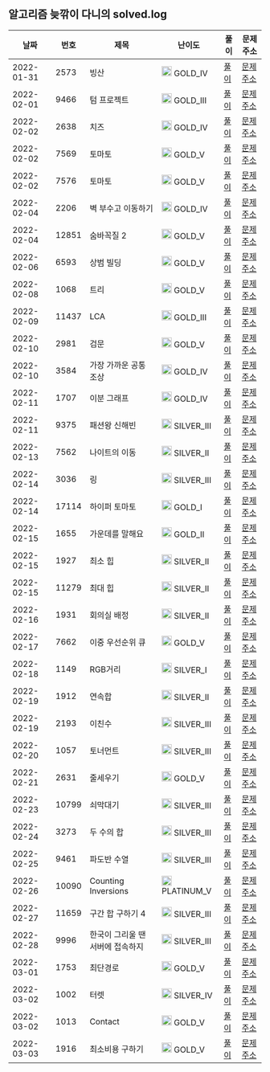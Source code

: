 
## 알고리즘 늦깎이 다니의 solved.log
|날짜|번호|제목|난이도|풀이|문제 주소|
|---|---|---|---|---|---|
|2022-01-31|2573|빙산|<img src="https://static.solved.ac/tier_small/12.svg" width="20" height="20" /> GOLD_IV|[풀이](https://github.com/dayo2n/Algorithm/blob/main/BOJ/BOJ2573.java)|[문제 주소](https://www.acmicpc.net/problem/2573)|
|2022-02-01|9466|텀 프로젝트|<img src="https://static.solved.ac/tier_small/13.svg" width="20" height="20" /> GOLD_III|[풀이](https://github.com/dayo2n/Algorithm/blob/main/BOJ/BOJ9466.java)|[문제 주소](https://www.acmicpc.net/problem/9466)|
|2022-02-02|2638|치즈|<img src="https://static.solved.ac/tier_small/12.svg" width="20" height="20" /> GOLD_IV|[풀이](https://github.com/dayo2n/Algorithm/blob/main/BOJ/BOJ2638.java)|[문제 주소](https://www.acmicpc.net/problem/2638)|
|2022-02-02|7569|토마토|<img src="https://static.solved.ac/tier_small/11.svg" width="20" height="20" /> GOLD_V|[풀이](https://github.com/dayo2n/Algorithm/blob/main/BOJ/BOJ7569.java)|[문제 주소](https://www.acmicpc.net/problem/7569)|
|2022-02-02|7576|토마토|<img src="https://static.solved.ac/tier_small/11.svg" width="20" height="20" /> GOLD_V|[풀이](https://github.com/dayo2n/Algorithm/blob/main/BOJ/BOJ2636.java)|[문제 주소](https://www.acmicpc.net/problem/7576)|
|2022-02-04|2206|벽 부수고 이동하기|<img src="https://static.solved.ac/tier_small/12.svg" width="20" height="20" /> GOLD_IV|[풀이](https://github.com/dayo2n/Algorithm/blob/main/BOJ/BOJ2206.java)|[문제 주소](https://www.acmicpc.net/problem/2206)|
|2022-02-04|12851|숨바꼭질 2|<img src="https://static.solved.ac/tier_small/11.svg" width="20" height="20" /> GOLD_V|[풀이](https://github.com/dayo2n/Algorithm/blob/main/BOJ/BOJ12851.java)|[문제 주소](https://www.acmicpc.net/problem/12851)|
|2022-02-06|6593|상범 빌딩|<img src="https://static.solved.ac/tier_small/11.svg" width="20" height="20" /> GOLD_V|[풀이](https://github.com/dayo2n/Algorithm/blob/main/BOJ/BOJ6593.java)|[문제 주소](https://www.acmicpc.net/problem/6593)|
|2022-02-08|1068|트리|<img src="https://static.solved.ac/tier_small/11.svg" width="20" height="20" /> GOLD_V|[풀이](https://github.com/dayo2n/Algorithm/blob/main/BOJ/BOJ1068.java)|[문제 주소](https://www.acmicpc.net/problem/1068)|
|2022-02-09|11437|LCA|<img src="https://static.solved.ac/tier_small/13.svg" width="20" height="20" /> GOLD_III|[풀이](https://github.com/dayo2n/Algorithm/blob/main/BOJ/BOJ11437.java)|[문제 주소](https://www.acmicpc.net/problem/11437)|
|2022-02-10|2981|검문|<img src="https://static.solved.ac/tier_small/11.svg" width="20" height="20" /> GOLD_V|[풀이](https://github.com/dayo2n/Algorithm/blob/main/BOJ/BOJ2981.java)|[문제 주소](https://www.acmicpc.net/problem/2981)|
|2022-02-10|3584|가장 가까운 공통 조상|<img src="https://static.solved.ac/tier_small/12.svg" width="20" height="20" /> GOLD_IV|[풀이](https://github.com/dayo2n/Algorithm/blob/main/BOJ/BOJ3584.java)|[문제 주소](https://www.acmicpc.net/problem/3584)|
|2022-02-11|1707|이분 그래프|<img src="https://static.solved.ac/tier_small/12.svg" width="20" height="20" /> GOLD_IV|[풀이](https://github.com/dayo2n/Algorithm/blob/main/BOJ/BOJ1707.java)|[문제 주소](https://www.acmicpc.net/problem/1707)|
|2022-02-11|9375|패션왕 신해빈|<img src="https://static.solved.ac/tier_small/8.svg" width="20" height="20" /> SILVER_III|[풀이](https://github.com/dayo2n/Algorithm/blob/main/BOJ/BOJ9375.java)|[문제 주소](https://www.acmicpc.net/problem/9375)|
|2022-02-13|7562|나이트의 이동|<img src="https://static.solved.ac/tier_small/9.svg" width="20" height="20" /> SILVER_II|[풀이](https://github.com/dayo2n/Algorithm/blob/main/BOJ/BOJ7562.java)|[문제 주소](https://www.acmicpc.net/problem/7562)|
|2022-02-14|3036|링|<img src="https://static.solved.ac/tier_small/8.svg" width="20" height="20" /> SILVER_III|[풀이](https://github.com/dayo2n/Algorithm/blob/main/BOJ/BOJ3036.java)|[문제 주소](https://www.acmicpc.net/problem/3036)|
|2022-02-14|17114|하이퍼 토마토|<img src="https://static.solved.ac/tier_small/15.svg" width="20" height="20" /> GOLD_I|[풀이](https://github.com/dayo2n/Algorithm/blob/main/BOJ/BOJ17114.java)|[문제 주소](https://www.acmicpc.net/problem/17114)|
|2022-02-15|1655|가운데를 말해요|<img src="https://static.solved.ac/tier_small/14.svg" width="20" height="20" /> GOLD_II|[풀이](https://github.com/dayo2n/Algorithm/blob/main/BOJ/BOJ1655.java)|[문제 주소](https://www.acmicpc.net/problem/1655)|
|2022-02-15|1927|최소 힙|<img src="https://static.solved.ac/tier_small/9.svg" width="20" height="20" /> SILVER_II|[풀이](https://github.com/dayo2n/Algorithm/blob/main/BOJ/BOJ1927.java)|[문제 주소](https://www.acmicpc.net/problem/1927)|
|2022-02-15|11279|최대 힙|<img src="https://static.solved.ac/tier_small/9.svg" width="20" height="20" /> SILVER_II|[풀이](https://github.com/dayo2n/Algorithm/blob/main/BOJ/BOJ11279.java)|[문제 주소](https://www.acmicpc.net/problem/11279)|
|2022-02-16|1931|회의실 배정|<img src="https://static.solved.ac/tier_small/9.svg" width="20" height="20" /> SILVER_II|[풀이](https://github.com/dayo2n/Algorithm/blob/main/BOJ/BOJ1931.java)|[문제 주소](https://www.acmicpc.net/problem/1931)|
|2022-02-17|7662|이중 우선순위 큐|<img src="https://static.solved.ac/tier_small/11.svg" width="20" height="20" /> GOLD_V|[풀이](https://github.com/dayo2n/Algorithm/blob/main/BOJ/BOJ7662.java)|[문제 주소](https://www.acmicpc.net/problem/7662)|
|2022-02-18|1149|RGB거리|<img src="https://static.solved.ac/tier_small/10.svg" width="20" height="20" /> SILVER_I|[풀이](https://github.com/dayo2n/Algorithm/blob/main/BOJ/BOJ1149.java)|[문제 주소](https://www.acmicpc.net/problem/1149)|
|2022-02-19|1912|연속합|<img src="https://static.solved.ac/tier_small/9.svg" width="20" height="20" /> SILVER_II|[풀이](https://github.com/dayo2n/Algorithm/blob/main/BOJ/BOJ1912.java)|[문제 주소](https://www.acmicpc.net/problem/1912)|
|2022-02-19|2193|이친수|<img src="https://static.solved.ac/tier_small/8.svg" width="20" height="20" /> SILVER_III|[풀이](https://github.com/dayo2n/Algorithm/blob/main/BOJ/BOJ2193.java)|[문제 주소](https://www.acmicpc.net/problem/2193)|
|2022-02-20|1057|토너먼트|<img src="https://static.solved.ac/tier_small/8.svg" width="20" height="20" /> SILVER_III|[풀이](https://github.com/dayo2n/Algorithm/blob/main/BOJ/BOJ1057.java)|[문제 주소](https://www.acmicpc.net/problem/1057)|
|2022-02-21|2631|줄세우기|<img src="https://static.solved.ac/tier_small/11.svg" width="20" height="20" /> GOLD_V|[풀이](https://github.com/dayo2n/Algorithm/blob/main/BOJ/BOJ2631.java)|[문제 주소](https://www.acmicpc.net/problem/2631)|
|2022-02-23|10799|쇠막대기|<img src="https://static.solved.ac/tier_small/8.svg" width="20" height="20" /> SILVER_III|[풀이](https://github.com/dayo2n/Algorithm/blob/main/BOJ/BOJ10799.java)|[문제 주소](https://www.acmicpc.net/problem/10799)|
|2022-02-24|3273|두 수의 합|<img src="https://static.solved.ac/tier_small/8.svg" width="20" height="20" /> SILVER_III|[풀이](https://github.com/dayo2n/Algorithm/blob/main/BOJ/BOJ3273.java)|[문제 주소](https://www.acmicpc.net/problem/3273)|
|2022-02-25|9461|파도반 수열|<img src="https://static.solved.ac/tier_small/8.svg" width="20" height="20" /> SILVER_III|[풀이](https://github.com/dayo2n/Algorithm/blob/main/BOJ/BOJ9461.java)|[문제 주소](https://www.acmicpc.net/problem/9461)|
|2022-02-26|10090|Counting Inversions|<img src="https://static.solved.ac/tier_small/16.svg" width="20" height="20" /> PLATINUM_V|[풀이](https://github.com/dayo2n/Algorithm/blob/main/BOJ/BOJ10090.java)|[문제 주소](https://www.acmicpc.net/problem/10090)|
|2022-02-27|11659|구간 합 구하기 4|<img src="https://static.solved.ac/tier_small/8.svg" width="20" height="20" /> SILVER_III|[풀이](https://github.com/dayo2n/Algorithm/blob/main/BOJ/BOJ11659.java)|[문제 주소](https://www.acmicpc.net/problem/11659)|
|2022-02-28|9996|한국이 그리울 땐 서버에 접속하지|<img src="https://static.solved.ac/tier_small/8.svg" width="20" height="20" /> SILVER_III|[풀이](https://github.com/dayo2n/Algorithm/blob/main/BOJ/BOJ9996.java)|[문제 주소](https://www.acmicpc.net/problem/9996)|
|2022-03-01|1753|최단경로|<img src="https://static.solved.ac/tier_small/11.svg" width="20" height="20" /> GOLD_V|[풀이](https://github.com/dayo2n/Algorithm/blob/main/BOJ/BOJ1753.java)|[문제 주소](https://www.acmicpc.net/problem/1753)|
|2022-03-02|1002|터렛|<img src="https://static.solved.ac/tier_small/7.svg" width="20" height="20" /> SILVER_IV|[풀이](https://github.com/dayo2n/Algorithm/blob/main/BOJ/BOJ1002.java)|[문제 주소](https://www.acmicpc.net/problem/1002)|
|2022-03-02|1013|Contact|<img src="https://static.solved.ac/tier_small/11.svg" width="20" height="20" /> GOLD_V|[풀이](https://github.com/dayo2n/Algorithm/blob/main/BOJ/BOJ1013.java)|[문제 주소](https://www.acmicpc.net/problem/1013)|
|2022-03-03|1916|최소비용 구하기|<img src="https://static.solved.ac/tier_small/11.svg" width="20" height="20" /> GOLD_V|[풀이](https://github.com/dayo2n/Algorithm/blob/main/BOJ/BOJ1916.java)|[문제 주소](https://www.acmicpc.net/problem/1916)|
